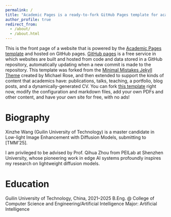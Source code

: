 ```yaml
---
permalink: /
title: "Academic Pages is a ready-to-fork GitHub Pages template for academic personal websites"
author_profile: true
redirect_from: 
  - /about/
  - /about.html
---
```


This is the front page of a website that is powered by the [Academic Pages template](https://github.com/academicpages/academicpages.github.io) and hosted on GitHub pages. [GitHub pages](https://pages.github.com) is a free service in which websites are built and hosted from code and data stored in a GitHub repository, automatically updating when a new commit is made to the repository. This template was forked from the [Minimal Mistakes Jekyll Theme](https://mmistakes.github.io/minimal-mistakes/) created by Michael Rose, and then extended to support the kinds of content that academics have: publications, talks, teaching, a portfolio, blog posts, and a dynamically-generated CV. You can fork [this template](https://github.com/academicpages/academicpages.github.io) right now, modify the configuration and markdown files, add your own PDFs and other content, and have your own site for free, with no ads!


Biography
======

Xinzhe Wang (Guilin University of Technology) is a master candidate in Low-light Image Enhancement with Diffusion Models, submitting to [TMM'25].

I am privileged to be advised by Prof. Qihua Zhou from PEILab at Shenzhen University, whose pioneering work in edge AI systems profoundly inspires my research on lightweight diffusion models.

Education
======
Guilin University of Technology, China, 2021–2025
B.Eng. @ College of Computer Science and Engineering/Artificial Intelligence
Major: Artificial Intelligence


